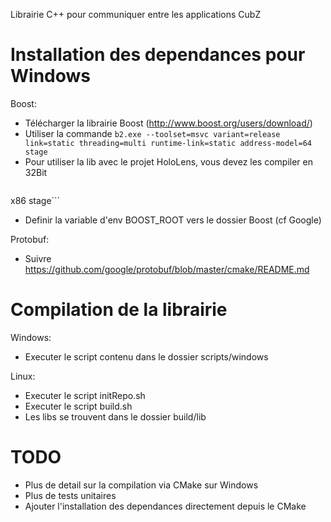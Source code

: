 Librairie C++ pour communiquer entre les applications CubZ

# Installation des dependances pour Windows
Boost:
- Télécharger la librairie Boost (http://www.boost.org/users/download/)
- Utiliser la commande
    ```b2.exe --toolset=msvc variant=release link=static threading=multi runtime-link=static address-model=64 stage```
- Pour utiliser la lib avec le projet HoloLens, vous devez les compiler en 32Bit
    ```./b2.exe --toolset=msvc variant=release link=static threading=multi runtime-link=shared architecture=
x86 stage```
- Definir la variable d'env BOOST_ROOT vers le dossier Boost (cf Google)

Protobuf:
- Suivre https://github.com/google/protobuf/blob/master/cmake/README.md

# Compilation de la librairie

Windows:
- Executer le script contenu dans le dossier scripts/windows

Linux:
- Executer le script initRepo.sh
- Executer le script build.sh
- Les libs se trouvent dans le dossier build/lib


# TODO
- Plus de detail sur la compilation via CMake sur Windows
- Plus de tests unitaires
- Ajouter l'installation des dependances directement depuis le CMake